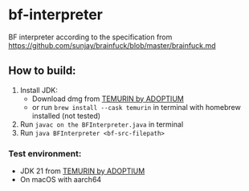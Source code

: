 # bf-interpreter
BF interpreter according to the specification from https://github.com/sunjay/brainfuck/blob/master/brainfuck.md


## How to build:
1. Install JDK:
    - Download dmg from [TEMURIN by ADOPTIUM](https://adoptium.net/temurin/releases/?os=any&arch=any)
    - or run `brew install --cask temurin` in terminal with homebrew installed (not tested)
2. Run `javac on the BFInterpreter.java` in terminal
3. Run `java BFInterpreter <bf-src-filepath>`
 
### Test environment:
- JDK 21 from [TEMURIN by ADOPTIUM](https://adoptium.net/temurin/releases/?os=any&arch=any)
- On macOS with aarch64

